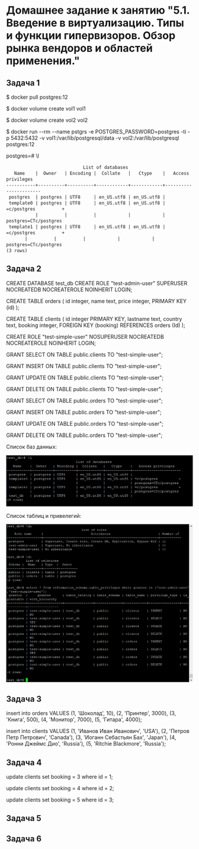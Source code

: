 # Домашнее задание к занятию "5.1. Введение в виртуализацию. Типы и функции гипервизоров. Обзор рынка вендоров и областей применения."


## Задача 1

$ docker pull postgres:12

$ docker volume create vol1
vol1

$ docker volume create vol2
vol2

$ docker run --rm --name pstgrs -e POSTGRES_PASSWORD=postgres -ti -p 5432:5432 -v vol1:/var/lib/postgresql/data -v vol2:/var/lib/postgresql postgres:12

postgres=# \l

                                 List of databases
       Name    |  Owner   | Encoding |  Collate   |   Ctype    |   Access privileges
    -----------+----------+----------+------------+------------+-----------------------
     postgres  | postgres | UTF8     | en_US.utf8 | en_US.utf8 |
     template0 | postgres | UTF8     | en_US.utf8 | en_US.utf8 | =c/postgres          +
               |          |          |            |            | postgres=CTc/postgres
     template1 | postgres | UTF8     | en_US.utf8 | en_US.utf8 | =c/postgres          +
	       |          |          |            |            | postgres=CTc/postgres
    (3 rows)


## Задача 2


CREATE DATABASE test_db
CREATE ROLE "test-admin-user" SUPERUSER NOCREATEDB NOCREATEROLE NOINHERIT LOGIN;

CREATE TABLE orders 
(
id integer, 
name text, 
price integer, 
PRIMARY KEY (id) 
);

CREATE TABLE clients 
(
    id integer PRIMARY KEY,
    lastname text,
    country text,
    booking integer,
    FOREIGN KEY (booking) REFERENCES orders (Id)
);

CREATE ROLE "test-simple-user" NOSUPERUSER NOCREATEDB NOCREATEROLE NOINHERIT LOGIN;

GRANT SELECT ON TABLE public.clients TO "test-simple-user";

GRANT INSERT ON TABLE public.clients TO "test-simple-user";

GRANT UPDATE ON TABLE public.clients TO "test-simple-user";

GRANT DELETE ON TABLE public.clients TO "test-simple-user";

GRANT SELECT ON TABLE public.orders TO "test-simple-user";

GRANT INSERT ON TABLE public.orders TO "test-simple-user";

GRANT UPDATE ON TABLE public.orders TO "test-simple-user";

GRANT DELETE ON TABLE public.orders TO "test-simple-user";

Список баз данных:

![img.png](screenshots/6.2.1.png)

Список таблиц и привелегий:

![img.png](screenshots/6.2.2.png)


## Задача 3

insert into orders VALUES (1, 'Шоколад', 10), (2, 'Принтер', 3000), (3, 'Книга', 500), (4, 'Монитор', 7000), (5, 'Гитара', 4000);

insert into clients VALUES (1, 'Иванов Иван Иванович', 'USA'), (2, 'Петров Петр Петрович', 'Canada'), (3, 'Иоганн Себастьян Бах', 'Japan'), (4, 'Ронни Джеймс Дио', 'Russia'), (5, 'Ritchie Blackmore', 'Russia');

## Задача 4

update  clients set booking = 3 where id = 1;

update  clients set booking = 4 where id = 2;

update  clients set booking = 5 where id = 3;

## Задача 5

## Задача 6
